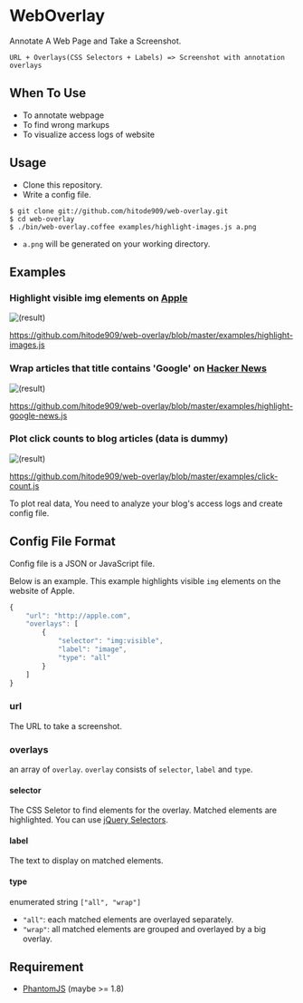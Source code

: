# WebOverlay

Annotate A Web Page and Take a Screenshot.

```
URL + Overlays(CSS Selectors + Labels) => Screenshot with annotation overlays
```

## When To Use

* To annotate webpage
* To find wrong markups
* To visualize access logs of website

## Usage

* Clone this repository.
* Write a config file.

```
$ git clone git://github.com/hitode909/web-overlay.git
$ cd web-overlay
$ ./bin/web-overlay.coffee examples/highlight-images.js a.png
```

* `a.png` will be generated on your working directory.

## Examples

### Highlight visible img elements on [Apple](http://apple.com)

![(result)](http://cdn-ak.f.st-hatena.com/images/fotolife/h/hitode909/20130127/20130127020407.png?1359219887)

https://github.com/hitode909/web-overlay/blob/master/examples/highlight-images.js

### Wrap articles that title contains 'Google' on [Hacker News](http://news.ycombinator.com)

![(result)](http://cdn-ak.f.st-hatena.com/images/fotolife/h/hitode909/20130127/20130127020409.png?1359219986)

https://github.com/hitode909/web-overlay/blob/master/examples/highlight-google-news.js

### Plot click counts to blog articles (data is dummy)

![(result)](http://cdn-ak.f.st-hatena.com/images/fotolife/h/hitode909/20130127/20130127020408.png?1359220012)

https://github.com/hitode909/web-overlay/blob/master/examples/click-count.js

To plot real data, You need to analyze your blog's access logs and create config file.

## Config File Format

Config file is a JSON or JavaScript file.

Below is an example.
This example highlights visible `img` elements on the website of Apple.

```javascript
{
    "url": "http://apple.com",
    "overlays": [
        {
            "selector": "img:visible",
            "label": "image",
            "type": "all"
        }
    ]
}
```

### url

The URL to take a screenshot.

### overlays

an array of `overlay`.
`overlay` consists of `selector`, `label` and `type`.

#### selector

The CSS Seletor to find elements for the overlay.
Matched elements are highlighted.
You can use [jQuery Selectors](http://api.jquery.com/category/selectors/).

#### label

The text to display on matched elements.

#### type

enumerated string `["all", "wrap"]`

* `"all"`: each matched elements are overlayed separately.
* `"wrap"`: all matched elements are grouped and overlayed by a big overlay.

## Requirement

* [PhantomJS](http://phantomjs.org/) (maybe >= 1.8)
